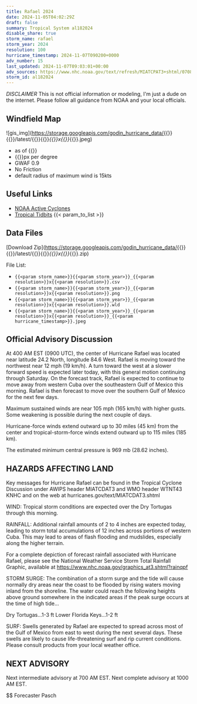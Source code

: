 ```yaml
---
title: Rafael 2024
date: 2024-11-05T04:02:29Z
draft: false
summary: Tropical System al182024
disable_share: true
storm_name: rafael
storm_year: 2024
resolution: 100
hurricane_timestamp: 2024-11-07T090200+0000
adv_number: 15
last_updated: 2024-11-07T09:03:01+00:00
adv_sources: https://www.nhc.noaa.gov/text/refresh/MIATCPAT3+shtml/070845.shtml;https://www.nhc.noaa.gov/refresh/graphics_at3+shtml/084842.shtml?cone
storm_id: al182024
---
```

*DISCLAIMER* This is not official information or modeling, I'm just a dude on the internet.  Please follow all guidance from NOAA and your local officials.

## Windfield Map
![gis_img](https://storage.googleapis.com/godin_hurricane_data/{{<param storm_name>}}{{<param storm_year>}}/latest/{{<param storm_name>}}{{<param storm_year>}}_{{<param resolution>}}x{{<param resolution>}}_{{<param hurricane_timestamp>}}.jpeg)

- as of {{<param last_updated>}}
- {{<param resolution>}}px per degree
- GWAF 0.9
- No Friction
- default radius of maximum wind is 15kts

## Useful Links
- [NOAA Active Cyclones](https://www.nhc.noaa.gov/)
- [Tropical Tidbits](https://www.tropicaltidbits.com/storminfo/)
{{< param_to_list >}}

## Data Files
[Download Zip](https://storage.googleapis.com/godin_hurricane_data/{{<param storm_name>}}{{<param storm_year>}}/latest/{{<param storm_name>}}{{<param storm_year>}}_{{<param resolution>}}x{{<param resolution>}}_{{<param hurricane_timestamp>}}.zip)

File List:
- `{{<param storm_name>}}{{<param storm_year>}}_{{<param resolution>}}x{{<param resolution>}}.csv`
- `{{<param storm_name>}}{{<param storm_year>}}_{{<param resolution>}}x{{<param resolution>}}.png`
- `{{<param storm_name>}}{{<param storm_year>}}_{{<param resolution>}}x{{<param resolution>}}.wld`
- `{{<param storm_name>}}{{<param storm_year>}}_{{<param resolution>}}x{{<param resolution>}}_{{<param hurricane_timestamp>}}.jpeg`


## Official Advisory Discussion
At 400 AM EST (0900 UTC), the center of Hurricane Rafael was located
near latitude 24.2 North, longitude 84.6 West.  Rafael is moving
toward the northwest near 12 mph (19 km/h).  A turn toward the west
at a slower forward speed is expected later today, with this general
motion continuing through Saturday.  On the forecast track, Rafael
is expected to continue to move away from western Cuba over the
southeastern Gulf of Mexico this morning.  Rafael is then forecast
to move over the southern Gulf of Mexico for the next few days.
 
Maximum sustained winds are near 105 mph (165 km/h) with higher
gusts.  Some weakening is possible during the next couple of days.
 
Hurricane-force winds extend outward up to 30 miles (45 km) from the
center and tropical-storm-force winds extend outward up to 115 miles
(185 km).
 
The estimated minimum central pressure is 969 mb (28.62 inches).
 
 
HAZARDS AFFECTING LAND
----------------------
Key messages for Hurricane Rafael can be found in the Tropical
Cyclone Discussion under AWIPS header MIATCDAT3 and WMO header
WTNT43 KNHC and on the web at hurricanes.gov/text/MIATCDAT3.shtml
 
WIND:  Tropical storm conditions are expected over the Dry Tortugas
through this morning.
 
RAINFALL: Additional rainfall amounts of 2 to 4 inches are expected
today, leading to storm total accumulations of 12 inches across
portions of western Cuba.  This may lead to areas of flash flooding
and mudslides, especially along the higher terrain.
 
For a complete depiction of forecast rainfall associated with
Hurricane Rafael, please see the National Weather Service Storm
Total Rainfall Graphic, available at
https://www.nhc.noaa.gov/graphics_at3.shtml?rainqpf

STORM SURGE: The combination of a storm surge and the tide will 
cause normally dry areas near the coast to be flooded by rising 
waters moving inland from the shoreline.  The water could reach the 
following heights above ground somewhere in the indicated areas if 
the peak surge occurs at the time of high tide...
 
Dry Tortugas...1-3 ft
Lower Florida Keys...1-2 ft
 
SURF: Swells generated by Rafael are expected to spread across most 
of the Gulf of Mexico from east to west during the next several 
days.  These swells are likely to cause life-threatening surf and 
rip current conditions.  Please consult products from your local 
weather office.
 
 
NEXT ADVISORY
-------------
Next intermediate advisory at 700 AM EST.
Next complete advisory at 1000 AM EST.
 
$$
Forecaster Pasch